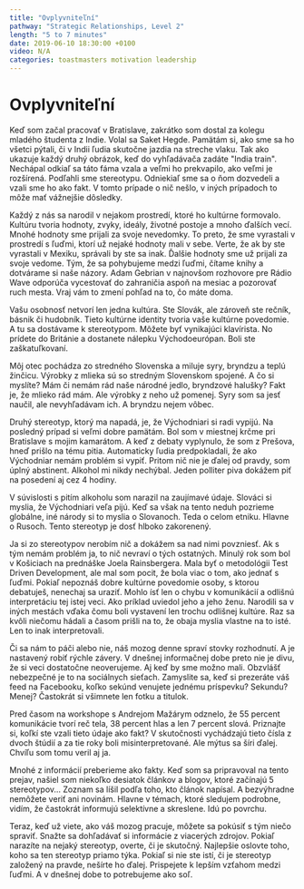 ```yaml
---
title: "Ovplyvniteľní"
pathway: "Strategic Relationships, Level 2"
length: "5 to 7 minutes"
date: 2019-06-10 18:30:00 +0100
video: N/A
categories: toastmasters motivation leadership
---
```


# Ovplyvniteľní
Keď som začal pracovať v Bratislave, zakrátko som dostal za kolegu mladého študenta z Indie. Volal sa Saket Hegde. Pamätám si, ako sme sa ho všetci pýtali, či v Indii ľudia skutočne jazdia na streche vlaku. Tak ako ukazuje každý druhý obrázok, keď do vyhľadávača zadáte "India train". Nechápal odkiaľ sa táto fáma vzala a veľmi ho prekvapilo, ako veľmi je rozšírená. Podľahli sme stereotypu. Odniekiaľ sme sa o ňom dozvedeli a vzali sme ho ako fakt. V tomto prípade o nič nešlo, v iných prípadoch to môže mať vážnejšie dôsledky.

Každý z nás sa narodil v nejakom prostredí, ktoré ho kultúrne formovalo. Kultúru tvoria hodnoty, zvyky, ideály, životné postoje a mnoho ďalších vecí. Mnohé hodnoty sme prijali za svoje nevedomky. To preto, že sme vyrastali v prostredí s ľuďmi, ktorí už nejaké hodnoty mali v sebe. Verte, že ak by ste vyrastali v Mexiku, správali by ste sa inak. Ďalšie hodnoty sme už prijali za svoje vedome. Tým, že sa pohybujeme medzi ľuďmi, čítame knihy a dotvárame si naše názory. Adam Gebrian v najnovšom rozhovore pre Rádio Wave odporúča vycestovať do zahraničia aspoň na mesiac a pozorovať ruch mesta. Vraj vám to zmení pohľad na to, čo máte doma.

Vašu osobnosť netvorí len jedna kultúra. Ste Slovák, ale zároveň ste rečník, básnik či hudobník. Tieto kultúrne identity tvoria vaše kultúrne povedomie. A tu sa dostávame k stereotypom. Môžete byť vynikajúci klavírista. No prídete do Británie a dostanete nálepku Východoeurópan. Boli ste zaškatuľkovaní.

Môj otec pochádza zo stredného Slovenska a miluje syry, bryndzu a teplú žinčicu. Výrobky z mlieka sú so stredným Slovenskom spojené. A čo si myslíte? Mám či nemám rád naše národné jedlo, bryndzové halušky? Fakt je, že mlieko rád mám. Ale výrobky z neho už pomenej. Syry som sa jesť naučil, ale nevyhľadávam ich. A bryndzu nejem vôbec.

Druhý stereotyp, ktorý ma napadá, je, že Východniari si radi vypijú. Na posledný prípad si veľmi dobre pamätám. Bol som v miestnej krčme pri Bratislave s mojim kamarátom. A keď z debaty vyplynulo, že som z Prešova, hneď prišlo na tému pitia. Automaticky ľudia predpokladali, že ako Východniar nemám problém si vypiť. Pritom nič nie je ďalej od pravdy, som úplný abstinent. Alkohol mi nikdy nechýbal. Jeden polliter piva dokážem piť na posedení aj cez 4 hodiny.

V súvislosti s pitím alkoholu som narazil na zaujímavé údaje. Slováci si myslia, že Východniari veľa pijú. Keď sa však na tento neduh pozrieme globálne, iné národy si to myslia o Slovanoch. Teda o celom etniku. Hlavne o Rusoch. Tento stereotyp je dosť hlboko zakorenený.

Ja si zo stereotypov nerobím nič a dokážem sa nad nimi povzniesť. Ak s tým nemám problém ja, to nič nevraví o tých ostatných. Minulý rok som bol v Košiciach na prednáške Joela Rainsbergera. Mala byť o metodológii Test Driven Development, ale mal som pocit, že bola viac o tom, ako jednať s ľuďmi. Pokiaľ nepoznáš dobre kultúrne povedomie osoby, s ktorou debatuješ, nenechaj sa uraziť. Mohlo ísť len o chybu v komunikácií a odlišnú interpretáciu tej istej veci. Ako príklad uviedol jeho a jeho ženu. Narodili sa v iných mestách vďaka čomu boli vystavení len trochu odlišnej kultúre. Raz sa kvôli niečomu hádali a časom prišli na to, že obaja myslia vlastne na to isté. Len to inak interpretovali.

Či sa nám to páči alebo nie, náš mozog denne spraví stovky rozhodnutí. A je nastavený robiť rýchle závery. V dnešnej informačnej dobe preto nie je divu, že si veci dostatočne neoverujeme. Aj keď by sme možno mali. Obzvlášť nebezpečné je to na sociálnych sieťach. Zamyslite sa, keď si prezeráte váš feed na Facebooku, koľko sekúnd venujete jednému príspevku? Sekundu? Menej? Častokrát si všimnete len fotku a titulok.

Pred časom na workshope s Andrejom Mažárym odznelo, že 55 percent komunikácie tvorí reč tela, 38 percent hlas a len 7 percent slová. Priznajte si, koľkí ste vzali tieto údaje ako fakt? V skutočnosti vychádzajú tieto čísla z dvoch štúdií a za tie roky boli misinterpretované. Ale mýtus sa šíri ďalej. Chvíľu som tomu veril aj ja.

Mnohé z informácií preberieme ako fakty. Keď som sa pripravoval na tento prejav, našiel som niekoľko desiatok článkov a blogov, ktoré začínajú 5 stereotypov... Zoznam sa líšil podľa toho, kto článok napísal. A bezvýhradne nemôžete veriť ani novinám. Hlavne v témach, ktoré sledujem podrobne, vidím, že častokrát informujú selektívne a skreslene. Idú po povrchu.

Teraz, keď už viete, ako váš mozog pracuje, môžete sa pokúsiť s tým niečo spraviť. Snažte sa dohľadávať si informácie z viacerých zdrojov. Pokiaľ narazíte na nejaký stereotyp, overte, či je skutočný. Najlepšie oslovte toho, koho sa ten stereotyp priamo týka. Pokiaľ si nie ste istí, či je stereotyp založený na pravde, nešírte ho ďalej. Prispejete k lepším vzťahom medzi ľuďmi. A v dnešnej dobe to potrebujeme ako soľ.

[//]: # (Used references)
[brain-decisions]: https://bgr.com/2019/03/06/brain-decision-study-free-will/
